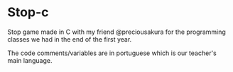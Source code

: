 # Stop-c
Stop game made in C with my friend @preciousakura for the programming classes we had in the end of the first year.

The code comments/variables are in portuguese which is our teacher's main language.
